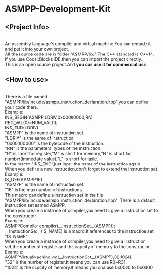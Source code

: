 # ASMPP-Development-Kit
## \<Project Info\>
<br>An assembly language's compiler and virtual machine.You can remade it and put it into your own project.
<br>All the source code are in folder "ASMPP/lib/".The C++ standard is C++14.
<br>If you use Code::Blocks IDE,then you can import the project directly.
<br>This is an open source project.And **you can use it for commercial use**.
## \<How to use\>
<br>There is a file named "ASMPP/lib/include/asmpp_instruction_declaration.hpp",you can define your code there.
  <br>Example:
  <br>INS_BEGIN(ASMPP,LDRIV,0x00000000,RN)
      <br>  REG_VAL(0)=NUM_VAL(1);
  <br>INS_END(LDRIV)
  <br>"ASMPP" is the name of instruction set.
  <br>"LDRIV" is the name of instruction.
  <br>"0x00000000" is the bytecode of the instruction.
  <br>"RN" is the parameters' types of the instruction.
  <br>"R" is short for register,"M" is short for memory,"N" is short for number(immediate value),"L" is short for lable.
  <br>In the macro "INS_END",just input the name of the instruction again.
<br>When you define a new instruction,don't forget to extend the instruction set.
  <br>Example:
  <br>IS_DEF(ASMPP,16)
  <br>"ASMPP" is the name of instruction set.
  <br>"16" is the max number of instructions.
  <br>This macro can define a instruction set.In the file "ASMPP/lib/include/asmpp_instruction_declaration.hpp",
  There is a default instruction set named ASMPP.
<br>When you create a instance of compiler,you need to give a instruction set to the constructor.
  <br>Example:
  <br>ASMPPCompiler compiler(\_\_InstructionSet\_\_(ASMPP));
  <br>\_\_InstructionSet\_\_(IS_NAME) is a macro.It references to the instruction set "IS_NAME".
<br>When you create a instance of compiler,you need to give a instruction set,the number of register and the capcity of memory to the constructor.
  <br>Example:
  <br>ASMPPVirtualMachine vm(\_\_InstructionSet\_\_(ASMPP),32,1024);
  <br>"32" is the number of register.It means you can use R0~R31.
  <br>"1024" is the capcity of memory.It means you cna use 0x0000 to 0x0400
